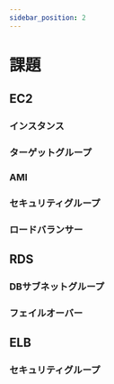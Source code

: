 ```yaml
---
sidebar_position: 2
---
```


# 課題

## EC2

### インスタンス

### ターゲットグループ

### AMI

### セキュリティグループ

### ロードバランサー

## RDS

### DBサブネットグループ

### フェイルオーバー

## ELB

### セキュリティグループ
